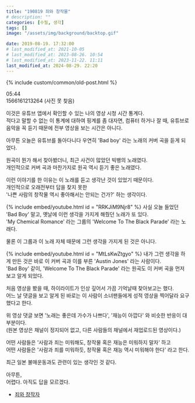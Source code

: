 ```yaml
---
title: "190819 죄와 창작물"
# description: ""
categories: [수필, 생각]
tags: []
image: "/assets/img/background/backtop.gif"

date: 2019-08-19. 17:32:00
# last_modified_at: 2021-10-05
# last_modified_at: 2023-08-26. 10:54
# last_modified_at: 2023-11-22. 11:11
last_modified_at: 2024-08-29. 22:20
---
```


{% include custom/common/old-post.html %}

05:44  
1566161213264 (사진 못 찾음)  

이것은 유튜브 앱에서 확인할 수 있는 나의 영상 시청 시간 통계다.  
적다고 말할 수 없는 이 통계에 대하여 핑계를 좀 대자면, 컴퓨터 하거나 잘 때, 유튜브로 음악을 꼭 듣기 때문에 전부 영상을 보는 시간은 아니다.  

아무튼 오늘은 유튜브를 돌아다니다 우연히 'Bad boy' 라는 노래의 커버 곡을 듣게 되었다.  

원곡이 뭔가 해서 찾아봤더니, 최근 사건이 많았던 빅뱅의 노래였다.  
개인적으로 커버 곡과 마찬가지로 원곡 역시 듣기 좋은 노래였다.  

이런 이야기를 한 이유는 이 노래를 듣고 생각난 것이 있었기 때문이다.  
개인적으로 오래전부터 답을 찾지 못한  
'나쁜 사람의 창작물 역시 좋아해서는 안되는 건가?' 하는 생각이다.  

{% include embed/youtube.html id = "RRKJiM9Njr8" %}
사실 오늘 들었던 'Bad Boy' 말고, 옛날에 이런 생각을 가지게 해줬던 노래가 또 있다.  
'My Chemical Romance' 라는 그룹의 'Welcome To The Black Parade' 라는 노래다.  

물론 이 그룹과 이 노래 자체 때문에 그런 생각을 가지게 된 것은 아니다.  

{% include embed/youtube.html id = "MtLsKwZtgyo" %}
내가 그런 생각을 하게 만든 것은 바로 이 커버 곡과 이를 부른 'Austin Jones' 라는 사람이다.  
'Bad Boy' 같이, 'Welcome To The Black Parade' 라는 원곡도 이 커버 곡을 먼저 보고 알게 되었다.  

처음 영상을 봤을 때, 하이라이트가 인상 깊어서 가끔 기억날때 찾아보고는 했다.  
어느 날 댓글을 보고 알게 된 바로는 이 사람이 소녀팬들에게 성적 영상을 찍어달라 요구했다고 한다.  

위 영상 댓글 보면 '노래는 좋은데 가수가 나쁘다', '재능이 아깝다' 와 비슷한 반응이 대부분이다.  
(원본 영상은 채널이 정지되어 없고, 다른 사람들의 채널에서 재업로드된 영상이다.)  

어떤 사람들은 '사람과 죄는 미워해도, 창작물 혹은 재능은 미워하지 말자' 하고  
어떤 사람들은 '사람과 죄를 미워하듯, 창작물 혹은 재능 역시 미워해야 한다' 라고 한다.  

최근 일본 불매운동과도 관련이 있는 생각인 것 같다.  

아무튼,  
어렵다. 아직도 답을 모르겠다.  

- [죄와 창작자](https://x.com/merelybunny/status/1841402174590648456)
